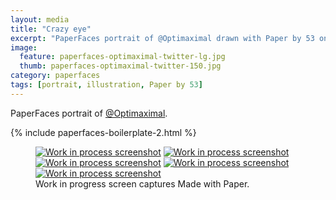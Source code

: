 ```yaml
---
layout: media
title: "Crazy eye"
excerpt: "PaperFaces portrait of @Optimaximal drawn with Paper by 53 on an iPad."
image: 
  feature: paperfaces-optimaximal-twitter-lg.jpg
  thumb: paperfaces-optimaximal-twitter-150.jpg
category: paperfaces
tags: [portrait, illustration, Paper by 53]
---
```


PaperFaces portrait of [@Optimaximal](http://twitter.com/optimaximal).

{% include paperfaces-boilerplate-2.html %}

<figure class="third">
	<a href="{{ site.url }}/images/paperfaces-optimaximal-process-1-lg.jpg"><img src="{{ site.url }}/images/paperfaces-optimaximal-process-1-600.jpg" alt="Work in process screenshot"></a>
	<a href="{{ site.url }}/images/paperfaces-optimaximal-process-2-lg.jpg"><img src="{{ site.url }}/images/paperfaces-optimaximal-process-2-600.jpg" alt="Work in process screenshot"></a>
	<a href="{{ site.url }}/images/paperfaces-optimaximal-process-3-lg.jpg"><img src="{{ site.url }}/images/paperfaces-optimaximal-process-3-600.jpg" alt="Work in process screenshot"></a>
	<a href="{{ site.url }}/images/paperfaces-optimaximal-process-4-lg.jpg"><img src="{{ site.url }}/images/paperfaces-optimaximal-process-4-600.jpg" alt="Work in process screenshot"></a>
	<a href="{{ site.url }}/images/paperfaces-optimaximal-process-5-lg.jpg"><img src="{{ site.url }}/images/paperfaces-optimaximal-process-5-600.jpg" alt="Work in process screenshot"></a>
	<figcaption>Work in progress screen captures Made with Paper.</figcaption>
</figure>